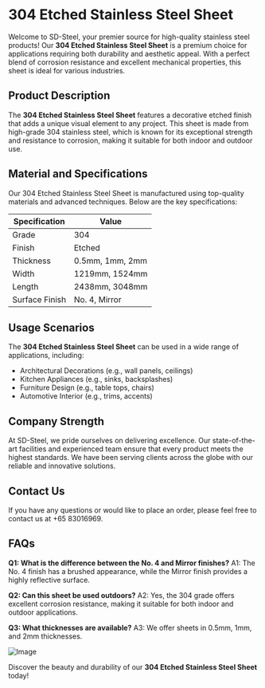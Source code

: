 # 304 Etched Stainless Steel Sheet

Welcome to SD-Steel, your premier source for high-quality stainless steel products! Our **304 Etched Stainless Steel Sheet** is a premium choice for applications requiring both durability and aesthetic appeal. With a perfect blend of corrosion resistance and excellent mechanical properties, this sheet is ideal for various industries.

## Product Description
The **304 Etched Stainless Steel Sheet** features a decorative etched finish that adds a unique visual element to any project. This sheet is made from high-grade 304 stainless steel, which is known for its exceptional strength and resistance to corrosion, making it suitable for both indoor and outdoor use.

## Material and Specifications
Our 304 Etched Stainless Steel Sheet is manufactured using top-quality materials and advanced techniques. Below are the key specifications:

| Specification | Value |
|---------------|-------|
| Grade         | 304   |
| Finish        | Etched |
| Thickness     | 0.5mm, 1mm, 2mm |
| Width         | 1219mm, 1524mm |
| Length        | 2438mm, 3048mm |
| Surface Finish | No. 4, Mirror |

## Usage Scenarios
The **304 Etched Stainless Steel Sheet** can be used in a wide range of applications, including:
- Architectural Decorations (e.g., wall panels, ceilings)
- Kitchen Appliances (e.g., sinks, backsplashes)
- Furniture Design (e.g., table tops, chairs)
- Automotive Interior (e.g., trims, accents)

## Company Strength
At SD-Steel, we pride ourselves on delivering excellence. Our state-of-the-art facilities and experienced team ensure that every product meets the highest standards. We have been serving clients across the globe with our reliable and innovative solutions.

## Contact Us
If you have any questions or would like to place an order, please feel free to contact us at +65 83016969.

## FAQs
**Q1: What is the difference between the No. 4 and Mirror finishes?**
A1: The No. 4 finish has a brushed appearance, while the Mirror finish provides a highly reflective surface.

**Q2: Can this sheet be used outdoors?**
A2: Yes, the 304 grade offers excellent corrosion resistance, making it suitable for both indoor and outdoor applications.

**Q3: What thicknesses are available?**
A3: We offer sheets in 0.5mm, 1mm, and 2mm thicknesses.

![Image](https://github.com/user-attachments/assets/2567258e-e124-4816-932d-1809bd27ef0b)

Discover the beauty and durability of our **304 Etched Stainless Steel Sheet** today!